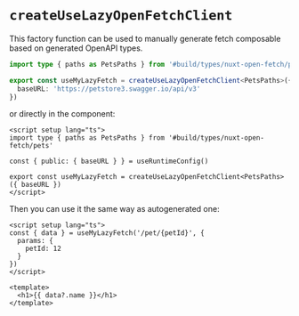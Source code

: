 # `createUseLazyOpenFetchClient`

This factory function can be used to manually generate fetch composable based on generated OpenAPI types. 

```ts [composables/useMyClient.ts]
import type { paths as PetsPaths } from '#build/types/nuxt-open-fetch/pets'

export const useMyLazyFetch = createUseLazyOpenFetchClient<PetsPaths>({
  baseURL: 'https://petstore3.swagger.io/api/v3'
})
```

or directly in the component:

```vue
<script setup lang="ts">
import type { paths as PetsPaths } from '#build/types/nuxt-open-fetch/pets'

const { public: { baseURL } } = useRuntimeConfig()

export const useMyLazyFetch = createUseLazyOpenFetchClient<PetsPaths>({ baseURL })
</script>
```

Then you can use it the same way as autogenerated one:

```vue
<script setup lang="ts">
const { data } = useMyLazyFetch('/pet/{petId}', {
  params: {
    petId: 12
  }
})
</script>

<template>
  <h1>{{ data?.name }}</h1>
</template>
```